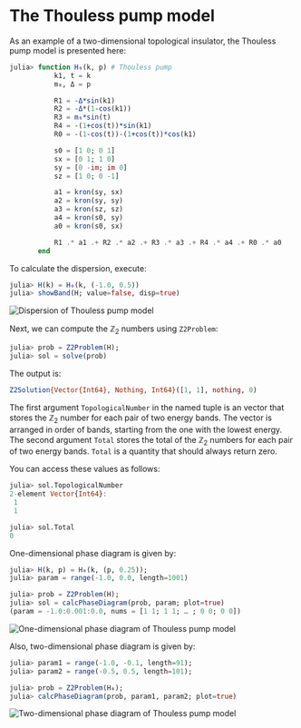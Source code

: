 # The Thouless pump model

As an example of a two-dimensional topological insulator, the Thouless pump model is presented here:

```julia
julia> function H₀(k, p) # Thouless pump
           k1, t = k
           m₀, Δ = p

           R1 = -Δ*sin(k1)
           R2 = -Δ*(1-cos(k1))
           R3 = m₀*sin(t)
           R4 = -(1+cos(t))*sin(k1)
           R0 = -(1-cos(t))-(1+cos(t))*cos(k1)

           s0 = [1 0; 0 1]
           sx = [0 1; 1 0]
           sy = [0 -im; im 0]
           sz = [1 0; 0 -1]

           a1 = kron(sy, sx)
           a2 = kron(sy, sy)
           a3 = kron(sz, sz)
           a4 = kron(s0, sy)
           a0 = kron(s0, sx)

           R1 .* a1 .+ R2 .* a2 .+ R3 .* a3 .+ R4 .* a4 .+ R0 .* a0
       end
```

To calculate the dispersion, execute:

```julia
julia> H(k) = H₀(k, (-1.0, 0.5))
julia> showBand(H; value=false, disp=true)
```

![Dispersion of Thouless pump model](https://github.com/KskAdch/TopologicalNumbers.jl/assets/139373570/f159045f-4437-455f-8e78-ba989c95a28e)


Next, we can compute the $\mathbb{Z}_2$ numbers using `Z2Problem`:

```julia
julia> prob = Z2Problem(H);
julia> sol = solve(prob)
```

The output is:

```julia
Z2Solution{Vector{Int64}, Nothing, Int64}([1, 1], nothing, 0)
```

The first argument `TopologicalNumber` in the named tuple is an vector that stores the $\mathbb{Z}_2$ number for each pair of two energy bands. 
The vector is arranged in order of bands, starting from the one with the lowest energy.
The second argument `Total` stores the total of the $\mathbb{Z}_2$ numbers for each pair of two energy bands.
`Total` is a quantity that should always return zero.

You can access these values as follows:

```julia
julia> sol.TopologicalNumber
2-element Vector{Int64}:
 1
 1

julia> sol.Total
0
```


One-dimensional phase diagram is given by:

```julia
julia> H(k, p) = H₀(k, (p, 0.25));
julia> param = range(-1.0, 0.0, length=1001)

julia> prob = Z2Problem(H);
julia> sol = calcPhaseDiagram(prob, param; plot=true)
(param = -1.0:0.001:0.0, nums = [1 1; 1 1; … ; 0 0; 0 0])
```

![One-dimensional phase diagram of Thouless pump model](https://github.com/KskAdch/TopologicalNumbers.jl/assets/139373570/f4524c76-f252-45d8-bc41-655cca5112a3)


Also, two-dimensional phase diagram is given by:

```julia
julia> param1 = range(-1.0, -0.1, length=91);
julia> param2 = range(-0.5, 0.5, length=101);

julia> prob = Z2Problem(H₀);
julia> calcPhaseDiagram(prob, param1, param2; plot=true)
```


![Two-dimensional phase diagram of Thouless pump model](https://github.com/KskAdch/TopologicalNumbers.jl/assets/139373570/3c9327b0-3761-46b5-b4b0-62390a0aa40c)
